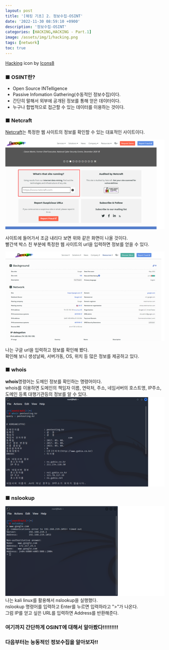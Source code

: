 ```yaml
---
layout: post
title: '[해킹 기초] 2. 정보수집-OSINT'
date: '2022-11-30 08:59:10 +0900'
description: '정보수집-OSINT'
categories: [HACKING,HACKING - Part.1]
image: /assets/img/1/hacking.png
tags: [network]
toc: true
---
```

<a text-size="1px" target="_blank" href="https://icons8.com/icon/5503/hacking">Hacking</a> icon by <a target="_blank" href="https://icons8.com">Icons8</a>

### <b>■ OSINT란?</b>
- Open Source INTelligence 
- Passive Infomation Gathering(수동적인 정보수집)이다.
- 간단히 말해서 외부에 공개된 정보를 통해 얻은 데이터이다.
- 누구나 합법적으로 접근할 수 있는 데이터를 이용하는 것이다.

### <b>■ Netcraft</b>

[Netcraft](https://www.netcraft.com/)는 특정한 웹 사이트의 정보를 확인할 수 있는 대표적인 사이트이다.

<img src="/assets/img/hacking/part1-2-1.png" alt="표사진"><br>

사이트에 들어가서 조금 내리다 보면 위와 같은 화면이 나올 것이다.<br>
빨간색 박스 친 부분에 특정한 웹 사이트의 url을 입력하면 정보를 얻을 수 있다.

<img src="/assets/img/hacking/part1-2-2.png" alt="표사진"><br>

나는 구글 url을 입력하고 정보를 확인해 봤다.<br>
확인해 보니 생성날짜, 서버가동, OS, 위치 등 많은 정보를 제공하고 있다.

### <b>■ whois</b>
<b>whois</b>명령어는 도메인 정보를 확인하는 명령어이다.<br>
whois를 이용하면 도메인의 책임자 이름, 연락처, 주소, 네임서버의 호스트명, IP주소, 도메인 등록 대행기관등의 정보를 알 수 있다.<br>
<img src="/assets/img/hacking/part1-2-3.png" alt="표사진"><br>


### <b>■ nslookup</b>
<img src="/assets/img/hacking/part1-2.png" alt="표사진"><br>
나는 kali linux를 활용해서 nslookup을 실행했다.<br>
nslookup 명령어를 입력하고 Enter를 누르면 입력하라고 ">"가 나온다.<br>
그럼 IP를 얻고 싶은 URL를 입력하면 Address를 반환해준다.<br>

### <b>여기까지 간단하게 OSINT에 대해서 알아봤다!!!!!!!!!</b>
### <b>다음부터는 능동적인 정보수집을 알아보자!!</b><br>